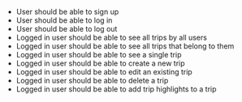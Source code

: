 - User should be able to sign up
- User should be able to log in
- User should be able to log out
- Logged in user should be able to see all trips by all users
- Logged in user should be able to see all trips that belong to them
- Logged in user should be able to see a single trip
- Logged in user should be able to create a new trip
- Logged in user should be able to edit an existing trip
- Logged in user should be able to delete a trip
- Logged in user should be able to add trip highlights to a trip